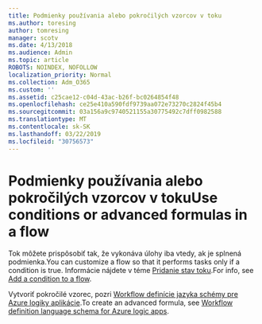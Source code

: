 ```yaml
---
title: Podmienky používania alebo pokročilých vzorcov v toku
ms.author: toresing
author: tomresing
manager: scotv
ms.date: 4/13/2018
ms.audience: Admin
ms.topic: article
ROBOTS: NOINDEX, NOFOLLOW
localization_priority: Normal
ms.collection: Adm_O365
ms.custom: ''
ms.assetid: c25cae12-c04d-43ac-b26f-bc0264854f48
ms.openlocfilehash: ce25e410a590fdf9739aa072e73270c2824f45b4
ms.sourcegitcommit: 03a156a9c9740521155a30775492c7dff0982588
ms.translationtype: MT
ms.contentlocale: sk-SK
ms.lasthandoff: 03/22/2019
ms.locfileid: "30756573"
---
```

# <a name="use-conditions-or-advanced-formulas-in-a-flow"></a><span data-ttu-id="52df0-102">Podmienky používania alebo pokročilých vzorcov v toku</span><span class="sxs-lookup"><span data-stu-id="52df0-102">Use conditions or advanced formulas in a flow</span></span>

<span data-ttu-id="52df0-103">Tok môžete prispôsobiť tak, že vykonáva úlohy iba vtedy, ak je splnená podmienka.</span><span class="sxs-lookup"><span data-stu-id="52df0-103">You can customize a flow so that it performs tasks only if a condition is true.</span></span> <span data-ttu-id="52df0-104">Informácie nájdete v téme [Pridanie stav toku](https://go.microsoft.com/fwlink/?linkid=872112).</span><span class="sxs-lookup"><span data-stu-id="52df0-104">For info, see [Add a condition to a flow](https://go.microsoft.com/fwlink/?linkid=872112).</span></span>
  
<span data-ttu-id="52df0-105">Vytvoriť pokročilé vzorec, pozri [Workflow definície jazyka schémy pre Azure logiky aplikácie](https://aka.ms/logicexpressions).</span><span class="sxs-lookup"><span data-stu-id="52df0-105">To create an advanced formula, see [Workflow definition language schema for Azure logic apps](https://aka.ms/logicexpressions).</span></span>
  

